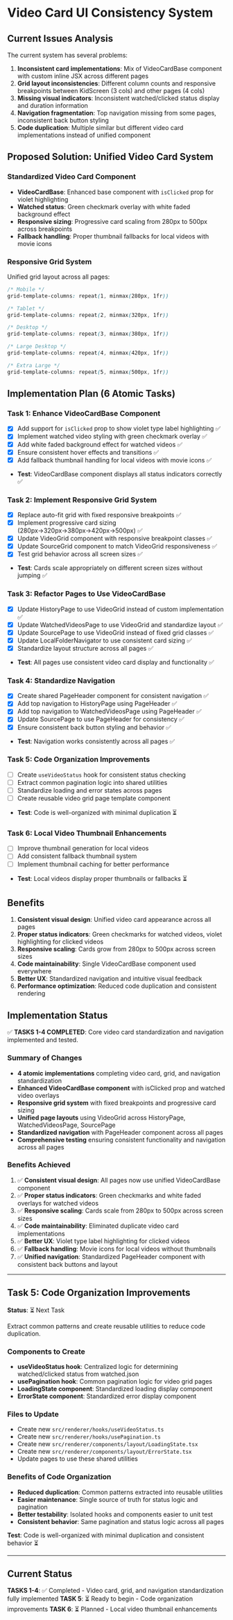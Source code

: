 # Video Card UI Consistency System

## Current Issues Analysis
The current system has several problems:
1. **Inconsistent card implementations**: Mix of VideoCardBase component with custom inline JSX across different pages
2. **Grid layout inconsistencies**: Different column counts and responsive breakpoints between KidScreen (3 cols) and other pages (4 cols)
3. **Missing visual indicators**: Inconsistent watched/clicked status display and duration information
4. **Navigation fragmentation**: Top navigation missing from some pages, inconsistent back button styling
5. **Code duplication**: Multiple similar but different video card implementations instead of unified component

## Proposed Solution: Unified Video Card System

### Standardized Video Card Component
- **VideoCardBase**: Enhanced base component with `isClicked` prop for violet highlighting
- **Watched status**: Green checkmark overlay with white faded background effect
- **Responsive sizing**: Progressive card scaling from 280px to 500px across breakpoints
- **Fallback handling**: Proper thumbnail fallbacks for local videos with movie icons

### Responsive Grid System
Unified grid layout across all pages:
```css
/* Mobile */
grid-template-columns: repeat(1, minmax(280px, 1fr))

/* Tablet */
grid-template-columns: repeat(2, minmax(320px, 1fr))

/* Desktop */
grid-template-columns: repeat(3, minmax(380px, 1fr))

/* Large Desktop */
grid-template-columns: repeat(4, minmax(420px, 1fr))

/* Extra Large */
grid-template-columns: repeat(5, minmax(500px, 1fr))
```

## Implementation Plan (6 Atomic Tasks)

### Task 1: Enhance VideoCardBase Component
- [x] Add support for `isClicked` prop to show violet type label highlighting ✅
- [x] Implement watched video styling with green checkmark overlay ✅
- [x] Add white faded background effect for watched videos ✅
- [x] Ensure consistent hover effects and transitions ✅
- [x] Add fallback thumbnail handling for local videos with movie icons ✅
- **Test**: VideoCardBase component displays all status indicators correctly ✅

### Task 2: Implement Responsive Grid System
- [x] Replace auto-fit grid with fixed responsive breakpoints ✅
- [x] Implement progressive card sizing (280px→320px→380px→420px→500px) ✅
- [x] Update VideoGrid component with responsive breakpoint classes ✅
- [x] Update SourceGrid component to match VideoGrid responsiveness ✅
- [x] Test grid behavior across all screen sizes ✅
- **Test**: Cards scale appropriately on different screen sizes without jumping ✅

### Task 3: Refactor Pages to Use VideoCardBase
- [x] Update HistoryPage to use VideoGrid instead of custom implementation ✅
- [x] Update WatchedVideosPage to use VideoGrid and standardize layout ✅
- [x] Update SourcePage to use VideoGrid instead of fixed grid classes ✅
- [x] Update LocalFolderNavigator to use consistent card sizing ✅
- [x] Standardize layout structure across all pages ✅
- **Test**: All pages use consistent video card display and functionality ✅

### Task 4: Standardize Navigation
- [x] Create shared PageHeader component for consistent navigation ✅
- [x] Add top navigation to HistoryPage using PageHeader ✅
- [x] Add top navigation to WatchedVideosPage using PageHeader ✅
- [x] Update SourcePage to use PageHeader for consistency ✅
- [x] Ensure consistent back button styling and behavior ✅
- **Test**: Navigation works consistently across all pages ✅

### Task 5: Code Organization Improvements
- [ ] Create `useVideoStatus` hook for consistent status checking
- [ ] Extract common pagination logic into shared utilities
- [ ] Standardize loading and error states across pages
- [ ] Create reusable video grid page template component
- **Test**: Code is well-organized with minimal duplication ⏳

### Task 6: Local Video Thumbnail Enhancements
- [ ] Improve thumbnail generation for local videos
- [ ] Add consistent fallback thumbnail system
- [ ] Implement thumbnail caching for better performance
- **Test**: Local videos display proper thumbnails or fallbacks ⏳

## Benefits
1. **Consistent visual design**: Unified video card appearance across all pages
2. **Proper status indicators**: Green checkmarks for watched videos, violet highlighting for clicked videos
3. **Responsive scaling**: Cards grow from 280px to 500px across screen sizes
4. **Code maintainability**: Single VideoCardBase component used everywhere
5. **Better UX**: Standardized navigation and intuitive visual feedback
6. **Performance optimization**: Reduced code duplication and consistent rendering

## Implementation Status

✅ **TASKS 1-4 COMPLETED**: Core video card standardization and navigation implemented and tested.

### Summary of Changes
- **4 atomic implementations** completing video card, grid, and navigation standardization
- **Enhanced VideoCardBase component** with isClicked prop and watched video overlays
- **Responsive grid system** with fixed breakpoints and progressive card sizing
- **Unified page layouts** using VideoGrid across HistoryPage, WatchedVideosPage, SourcePage
- **Standardized navigation** with PageHeader component across all pages
- **Comprehensive testing** ensuring consistent functionality and navigation across all pages

### Benefits Achieved
1. ✅ **Consistent visual design**: All pages now use unified VideoCardBase component
2. ✅ **Proper status indicators**: Green checkmarks and white faded overlays for watched videos
3. ✅ **Responsive scaling**: Cards scale from 280px to 500px across screen sizes
4. ✅ **Code maintainability**: Eliminated duplicate video card implementations
5. ✅ **Better UX**: Violet type label highlighting for clicked videos
6. ✅ **Fallback handling**: Movie icons for local videos without thumbnails
7. ✅ **Unified navigation**: Standardized PageHeader component with consistent back buttons and layout

---

## Task 5: Code Organization Improvements

**Status**: ⏳ Next Task

Extract common patterns and create reusable utilities to reduce code duplication.

### Components to Create
- **useVideoStatus hook**: Centralized logic for determining watched/clicked status from watched.json
- **usePagination hook**: Common pagination logic for video grid pages
- **LoadingState component**: Standardized loading display component
- **ErrorState component**: Standardized error display component

### Files to Update
- Create new `src/renderer/hooks/useVideoStatus.ts`
- Create new `src/renderer/hooks/usePagination.ts`
- Create new `src/renderer/components/layout/LoadingState.tsx`
- Create new `src/renderer/components/layout/ErrorState.tsx`
- Update pages to use these shared utilities

### Benefits of Code Organization
- **Reduced duplication**: Common patterns extracted into reusable utilities
- **Easier maintenance**: Single source of truth for status logic and pagination
- **Better testability**: Isolated hooks and components easier to unit test
- **Consistent behavior**: Same pagination and status logic across all pages

**Test**: Code is well-organized with minimal duplication and consistent behavior ⏳

---

## Current Status

**TASKS 1-4**: ✅ Completed - Video card, grid, and navigation standardization fully implemented
**TASK 5**: ⏳ Ready to begin - Code organization improvements
**TASK 6**: ⏳ Planned - Local video thumbnail enhancements